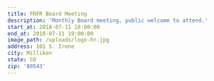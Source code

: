 ```yaml
---
title: FRFR Board Meeting
description: 'Monthly Board meeting, public welcome to attend.'
start_at: 2018-07-11 18:00:00
end_at: 2018-07-11 19:00:00
image_path: /uploads/logo-hr.jpg
address: 101 S. Irene
city: Milliken
state: CO
zip: '80543'
---
```


